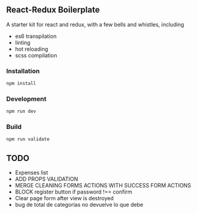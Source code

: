 ## React-Redux Boilerplate

A starter kit for react and redux, with a few bells and whistles, including

* es6 transpilation
* linting
* hot reloading
* scss compilation

### Installation

```bash
npm install
```

### Development

```bash
npm run dev
```

### Build

```bash
npm run validate
```

## TODO

* Expenses list
* ADD PROPS VALIDATION
* MERGE CLEANING FORMS ACTIONS WITH SUCCESS FORM ACTIONS
* BLOCK register button if password !== confirm
* Clear page form after view is destroyed
* bug de total de categorías no devuelve lo que debe
